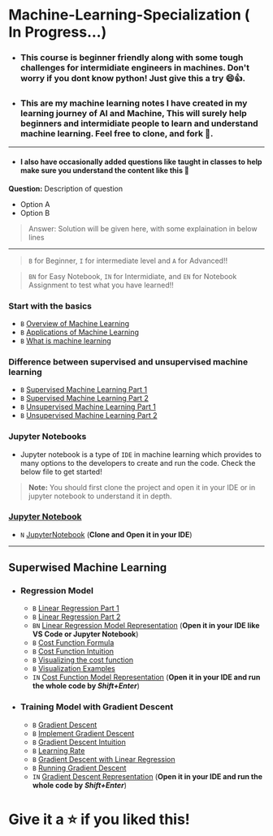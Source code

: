 # Machine-Learning-Specialization ( In Progress...)
- ### This course is beginner friendly along with some tough challenges for intermidiate engineers in machines. Don't worry if you dont know python! Just give this a try 😄👍. 
- ### This are my machine learning notes I have created in my learning journey of AI and Machine, This will surely help beginners and intermidiate people to learn and understand machine learning. Feel free to clone, and fork 🍴.

--- 
- #### I also have occasionally added questions like taught in classes  to help make sure you understand the content like this 🙂
**Question:**
Description of question 
- Option A 
- Option B
>  Answer: Solution will be given here, with some explaination in below lines

---

>  `B` for Beginner, `I` for intermediate level and `A` for Advanced!!

>  `BN` for Easy Notebook, `IN` for Intermidiate, and `EN` for Notebook Assignment to test what you have learned!!


### Start with the basics
- `B` [Overview of Machine Learning](Basics/Overview.md) 
- `B` [Applications of Machine Learning](Basics/Applications.md)
- `B` [What is machine learning](Basics/MachineLearning.md)

### Difference between supervised and unsupervised machine learning
- `B` [Supervised Machine Learning Part 1](Supervised%20Learning/SupervisedLearning1.md)
- `B` [Supervised Machine Learning Part 2](Supervised%20Learning/SupervisedLearning2.md)
- `B` [Unsupervised Machine Learning Part 1](Unsupervised%20Learning/UnsupervisedLearning1.md)
- `B` [Unsupervised Machine Learning Part 2](Unsupervised%20Learning/UnsupervisedLearning2.md)

### Jupyter Notebooks
- Jupyter notebook is a type of `IDE` in machine learning which provides to many options to the developers to create and run the code. Check the below file to get started! 
> **Note:** You should first clone the project and open it in your IDE or in jupyter notebook to understand it in depth. 
### [Jupyter Notebook](Jupyter%20Notebooks/JupyterNotebook.md)

- `N` [JupyterNotebook](Jupyter%20Notebooks/IntroductiontoJupyterNotebook.ipynb) (**Clone and Open it in your IDE**)

--- 

## Superwised Machine Learning
- ### Regression Model
  - `B` [Linear Regression Part 1](Supervised%20Learning/Regression%20Model/LinearRegressionP1.md)
  - `B` [Linear Regression Part 2](Supervised%20Learning/Regression%20Model/LinearRegressionP2.md)
  - `BN` [Linear Regression Model Representation](Jupyter%20Notebooks/ModelRepresentation.ipynb) (**Open it in your IDE like VS Code or Jupyter Notebook**)
  - `B` [Cost Function Formula](Supervised%20Learning/Regression%20Model/CostFunctionFormula.md)
  - `B` [Cost Function Intuition](Supervised%20Learning/Regression%20Model/CostFunctionIntuition.md)
  - `B` [Visualizing the cost function](Supervised%20Learning/Regression%20Model/VisualizingCostFunction.md)
  - `B` [Visualization Examples](Supervised%20Learning/Regression%20Model/VisualizationExamples.md)
  - `IN` [Cost Function Model Representation](Jupyter%20Notebooks/CostFunctionVisualization.ipynb) (**Open it in your IDE and run the whole code by _Shift+Enter_**)

- ### Training Model with Gradient Descent 
  - `B` [Gradient Descent](Supervised%20Learning/Gradient%20Descent/GradientDescent.md)
  - `B` [Implement Gradient Descent](Supervised%20Learning/Gradient%20Descent/ImplementGradientDescent.md)
  - `B` [Gradient Descent Intuition ](Supervised%20Learning/Gradient%20Descent/GradientDescentIntuition.md)
  - `B` [Learning Rate](Supervised%20Learning/Gradient%20Descent/LearningRate.md)
  - `B` [Gradient Descent with Linear Regression ](Supervised%20Learning/Gradient%20Descent/GradientDescentLinearRegression.md)
  - `B` [Running Gradient Descent](Supervised%20Learning/Gradient%20Descent/RunningGradientDescent.md)
  - `IN` [Gradient Descent Representation](Jupyter%20Notebooks/GradientDescentRepresentaion.ipynb) (**Open it in your IDE and run the whole code by _Shift+Enter_**)

<!--
- ###  Multiple Linear Regression
  - [Multiple Features]()
  - [Vectorization Part 1]()
  - [Vectorization Part 2]()
  - `BN` [Python, Numphy and Vectorization]()
  - [Gradient Descent for Multiple Linear Regression]() 
  - `IN` [Multiple Linear Regression]() 

- ### Gradient Descent in Practice
  - [Feature Scaling Part 1]() 
  - [Feature Scaling Part 2]() 
  - [Checking Gradient Descent for Convergence]() 
  - [Choosing the Learning Rate]()
  - `N` [Feature Scaling and Learning Rate]() <!-- Add Level, Practice Quiz Questions, Programming Assignments -->
  <!-- 
  - [Feature Engineering]()
  - [Polynomial Regression]() 
  - `N` [Feature Engineering and Polynomial Regression]() 
  - `N` [Linear Regression with scikit-learn]()
- `EN` [Linear Regression Assignment]() (**Open it in your IDE and write the solution for the test**)

- ### Classification with Logistic Regression
  - [Motivations]() 
  - `N` [Classification]()
  - [Logistic Regression]()
  - `N` [Sigmoid Function and Logistic Regression]() 
  - [Decision Boundary]() 
  - `N` [Decision Boundary]() 

- ### Cost Function for Logistic Regression 
  - [Cost Function for Logistic Regression]() 
  - `N` [Logistic Loss]() 
  - [Simplified Cost Function for Logistic Regression]() 
  - `N` [Cost Function for Logistic Regression]() 

- ### Gradient Descent for Logistic Regression 
  - [Gradient Descent Implementation]() 
  - `N` [Gradient Descent for Logistic Regression]() 
  - `N` [Logistic Regression with Scikit-Learn]() 

- ### The Problem of Overfitting 
  - [The Problem of Overfitting]() 
  - [Addressing Overfiting]() 
  - `N` [Overfitting]() 
  - [Cost Function with Regularization]() 
  - [Regularized Linear Regression]() 
  - [Regularized Logistic Regression]()
  - `N` [Regularization]()

## Advanced Learning Algotrithms
- [Advanced Learning Algorithms]() (For => What you will learn in this part)

- ### Neural Network Model
  - [Neural Network Layer]() 
  - [More Complex Neural Networks]() 
  - [Inference: Making Predictions]() 
  - `N` [Neurons and Layers]() 
  
- ### TensorFlow Implementation
  - [Inference in Code]() 
  - [Data in TensorFlow]() 
  - [Building a Neural Network]()
  - `N` [Coffee Roasting in TensorFlow]() 
  

- ### Neural Network Implementation in Python 
  - [Forward prop in single layer]() 
  - [General Implementation of Forward Propogation]() 
  - `N` [Coffee Roasting NumPy]()

- Speculations on Artificial General Intelligence (AGI)
  - [Is there a path to AGI?]() 

- ### Vectorization (Optional) 
  - [How Neural Network are Implemented Effciently]() 
  - [Matrix Multiplication]() 
  - [Matrix Multiplication Rules]() 
  - [Matrix Multiplication Code]() 

- ### Neural Network Training 
  - [TensorFlow Implementation]() 
  - [Training Details]() 

- ### Activation Functions 
  - [Alternatives to the Sigmoid Activation]() 
  - [Choosing Activation Functions]()
  - [Why do we need Activation Functions]() 
  - `N` [ReLU Activation]() 

- ### Multiclass Classification 
  - [Multiclass]() 
  - [Softmax]() 
  - [Neural Network with Softmax output]() 
  - [Improved Implementation of Softmax]() 
  - [Classification with Multiple Outputs]() (Optional)
  - `N` [Softmax]() 
  - `N` [Multiclass]() 

- ### Additional Neural Network Concepts
  - [Advanced Optimization]() 
  - [Additional Layer Types]() 

- ### Back Propogation (Optional) 
  - [What is a derivative?]() 
  - [Computation Graph]() 
  - [Larger Neural Network Example]() 
  - `N` [Derivatives]() 
  - `N` [Back Propogation]() 
  
- ###  Advice for Applying Machine Learning 
  - [Deciding What to try next]() 
  - [Evaluating a Model]() 
  - [Model Selection and Training / Cross Validatiion / Test Sets]() 
  - `N` [Model Evaluation and Selection]() 

- ### Bias and Variance 
  - [Diagnosing Bias and Variance]() 
  - [Regularization and Bias/Variance]() 
  - [Establishing a baseline level of Performance]() 
  - [Learning Curves]()
  - [Deciding what to try next revisited]() 
  - [Bias / Variance and Neural Networks]() 
  - `N` [Diagnosing Bias and Variance]() 

- ### Machine Learning Development Process 
  - [Iterative Loop of ML Development]() 
  - [Error Analysis]() 
  - [Adding Data]() 
  - [Transfer Learning: Using Data from a Different Task]() 
  - [Full Cycle of Machine Learning Project]() 
  - [Fairness, Bias, and Ethics]() 

- ### Skewed Datasets (Optional) 
  - [Error Metrics for Skewed Datasets]() 
  - [Trading off precision and recall]() 

- ### Decision Trees
  - [Decision Tree Model]() 
  - [Learning Process]() 
  
- ### Decision Tree Learning
  - [Measuring Purity]() 
  - [Choosing a Split: Information Gain]() 
  - [Putting it Together]() 
  - [Using One-hot Encoding of Categorial Features]() 
  - [Continuous Valued Features]() 
  - [Regression Trees]() (Optional) 
  - `N` [Decision Trees]() 

  
- ### Tree Ensembles 
  - [Using Multiple Decison Trees]() 
  - [Sampling with Replacement]() 
  - [Random Forest Algorithm]() 
  - [XGBoost]() 
  - [When to Use Decision Trees]()
  - `N` [Tree Ensebles]

## Unsupervised Machine Learning, Recommender Systems, Reinforcement Learning
- [Unsupervised Machine Learning]() (For => What you will learn in this part)



 <!--- Welldone Champ--->
 # Give it a ⭐ if you liked this!

